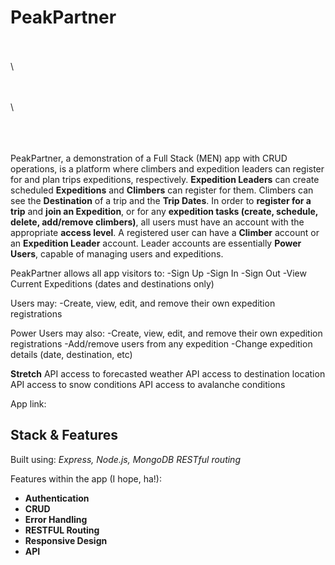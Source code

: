 # PeakPartner

\
\
\

\
\
\

\
\
\
PeakPartner, a demonstration of a Full Stack (MEN) app with CRUD operations, is a platform where climbers and expedition leaders can register for and plan trips expeditions, respectively. **Expedition Leaders** can create scheduled **Expeditions** and **Climbers** can register for them. Climbers can see the **Destination** of a trip and the **Trip Dates**. In order to **register for a trip** and **join an Expedition**, or for any **expedition tasks (create, schedule, delete, add/remove climbers)**, all users must have an account with the appropriate **access level**. A registered user can have a **Climber** account or an **Expedition Leader** account. Leader accounts are essentially **Power Users**, capable of managing users and expeditions.

PeakPartner allows all app visitors to:
-Sign Up
-Sign In
-Sign Out
-View Current Expeditions (dates and destinations only)

Users may:
-Create, view, edit, and remove their own expedition registrations

Power Users may also:
-Create, view, edit, and remove their own expedition registrations
-Add/remove users from any expedition
-Change expedition details (date, destination, etc)

**Stretch**
API access to forecasted weather
API access to destination location
API access to snow conditions
API access to avalanche conditions

App link:

## Stack & Features

Built using:
_Express, Node.js, MongoDB RESTful routing_

Features within the app (I hope, ha!):

-  **Authentication**
-  **CRUD**
-  **Error Handling**
-  **RESTFUL Routing**
-  **Responsive Design**
-  **API**

